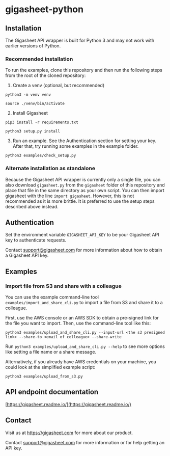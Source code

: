 # gigasheet-python

## Installation

The Gigasheet API wrapper is built for Python 3 and may not work with earlier versions of Python.

### Recommended installation

To run the examples, clone this repository and then run the following steps from the root of the cloned repository:

1. Create a venv (optional, but recommended)

`python3 -m venv venv`

`source ./venv/bin/activate`

2. Install Gigasheet

`pip3 install -r requirements.txt`

`python3 setup.py install`

3. Run an example. See the Authentication section for setting your key. After that, try running some examples in the example folder.

`python3 examples/check_setup.py`

### Alternate installation as standalone

Because the Gigasheet API wrapper is currently only a single file, you can also download `gigasheet.py` from the `gigasheet` folder of this repository and place that file in the same directory as your own script. You can then import gigasheet with the line `import gigasheet`. However, this is not recommended as it is more brittle. It is preferred to use the setup steps described above instead.

## Authentication

Set the environment variable `GIGASHEET_API_KEY` to be your Gigasheet API key to authenticate requests.

Contact support@gigasheet.com for more information about how to obtain a Gigasheet API key.

## Examples

### Import file from S3 and share with a colleague

You can use the example command-line tool `examples/import_and_share_cli.py` to import a file from S3 and share it to a colleague.

First, use the AWS console or an AWS SDK to obtain a pre-signed link for the file you want to import. Then, use the command-line tool like this:

`python3 examples/upload_and_share_cli.py --input-url <the s3 presigned link> --share-to <email of colleague> --share-write`

Run `python3 examples/upload_and_share_cli.py --help` to see more options like setting a file name or a share message.

Alternatively, if you already have AWS credentials on your machine, you could look at the simplified example script:

`python3 examples/upload_from_s3.py`

## API endpoint documentation

[https://gigasheet.readme.io/](https://gigasheet.readme.io/)

## Contact

Visit us at https://gigasheet.com for more about our product.

Contact support@gigasheet.com for more information or for help getting an API key.
